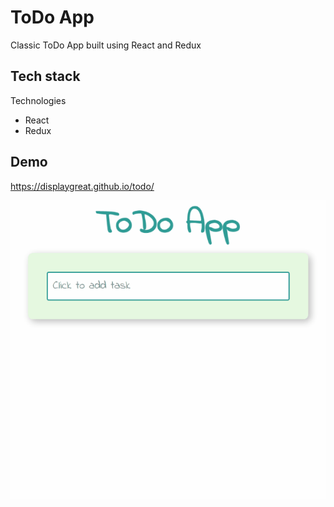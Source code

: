 # ToDo App

Classic ToDo App built using React and Redux

## Tech stack

Technologies
- React
- Redux

## Demo

https://displaygreat.github.io/todo/

[![ToDo-App-React-Redax](https://github.com/displaygreat/displaygreat/blob/main/ToDo-App-React-Redax.gif)](https://youtu.be/UMLfB46qAoE)
